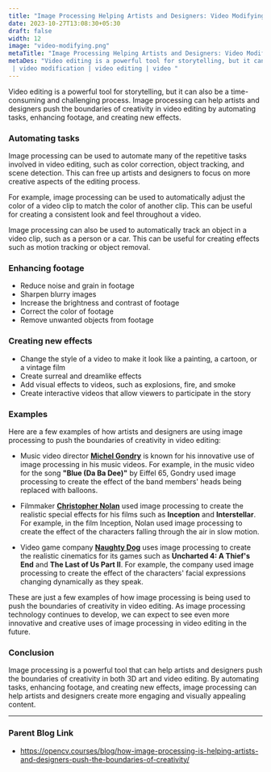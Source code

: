 ```yaml
---
title: "Image Processing Helping Artists and Designers: Video Modifying"
date: 2023-10-27T13:08:30+05:30
draft: false
width: 12
image: "video-modifying.png"
metaTitle: "Image Processing Helping Artists and Designers: Video Modifying | Open CV Courses"
metaDes: "Video editing is a powerful tool for storytelling, but it can also be a time-consuming and challenging process. Image processing can help artists and designers push the boundaries of creativity in video editing by automating tasks, enhancing footage, and creating new effects.
 | video modification | video editing | video "
---
```


Video editing is a powerful tool for storytelling, but it can also be a time-consuming and challenging process. Image processing can help artists and designers push the boundaries of creativity in video editing by automating tasks, enhancing footage, and creating new effects.
<!--more-->

### Automating tasks

Image processing can be used to automate many of the repetitive tasks involved in video editing, such as color correction, object tracking, and scene detection. This can free up artists and designers to focus on more creative aspects of the editing process.

For example, image processing can be used to automatically adjust the color of a video clip to match the color of another clip. This can be useful for creating a consistent look and feel throughout a video. 

Image processing can also be used to automatically track an object in a video clip, such as a person or a car. This can be useful for creating effects such as motion tracking or object removal.

### Enhancing footage

- Reduce noise and grain in footage
- Sharpen blurry images
- Increase the brightness and contrast of footage
- Correct the color of footage
- Remove unwanted objects from footage

### Creating new effects

- Change the style of a video to make it look like a painting, a cartoon, or a vintage film
- Create surreal and dreamlike effects
- Add visual effects to videos, such as explosions, fire, and smoke
- Create interactive videos that allow viewers to participate in the story

### Examples

Here are a few examples of how artists and designers are using image processing to push the boundaries of creativity in video editing:

- Music video director [**Michel Gondry**](https://www.imdb.com/name/nm0327273/) is known for his innovative use of image processing in his music videos. For example, in the music video for the song **"Blue (Da Ba Dee)"** by Eiffel 65, Gondry used image processing to create the effect of the band members' heads being replaced with balloons.

- Filmmaker [**Christopher Nolan**](https://en.wikipedia.org/wiki/Christopher_Nolan) used image processing to create the realistic special effects for his films such as **Inception** and **Interstellar**. For example, in the film Inception, Nolan used image processing to create the effect of the characters falling through the air in slow motion.

- Video game company [**Naughty Dog**](https://en.wikipedia.org/wiki/Naughty_Dog) uses image processing to create the realistic cinematics for its games such as **Uncharted 4: A Thief's End** and **The Last of Us Part II**. For example, the company used image processing to create the effect of the characters' facial expressions changing dynamically as they speak.

These are just a few examples of how image processing is being used to push the boundaries of creativity in video editing. As image processing technology continues to develop, we can expect to see even more innovative and creative uses of image processing in video editing in the future.

### Conclusion

Image processing is a powerful tool that can help artists and designers push the boundaries of creativity in both 3D art and video editing. By automating tasks, enhancing footage, and creating new effects, image processing can help artists and designers create more engaging and visually appealing content.

---------------------------------------------------------------------------------------------------

### Parent Blog Link

- https://opencv.courses/blog/how-image-processing-is-helping-artists-and-designers-push-the-boundaries-of-creativity/   